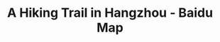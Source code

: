 ---
title: A Hiking Trail in Hangzhou - Baidu Map
category: map, lines
tags: bmap
titleCN: 杭州热门步行路线 - 百度地图
---